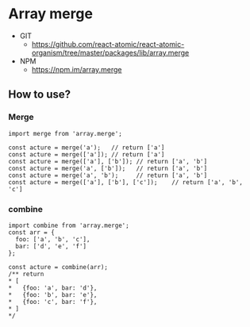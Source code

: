 Array merge
===============
   * GIT
      * https://github.com/react-atomic/react-atomic-organism/tree/master/packages/lib/array.merge
   * NPM
      * https://npm.im/array.merge

## How to use?

### Merge
```
import merge from 'array.merge'; 

const acture = merge('a');   // return ['a']
const acture = merge(['a']); // return ['a']
const acture = merge(['a'], ['b']); // return ['a', 'b']
const acture = merge('a', ['b']);   // return ['a', 'b']
const acture = merge('a', 'b');     // return ['a', 'b']
const acture = merge(['a'], ['b'], ['c']);    // return ['a', 'b', 'c']
```

### combine
```
import combine from 'array.merge'; 
const arr = {
  foo: ['a', 'b', 'c'],
  bar: ['d', 'e', 'f']
};

const acture = combine(arr);
/** return 
* [
*   {foo: 'a', bar: 'd'},
*   {foo: 'b', bar: 'e'},
*   {foo: 'c', bar: 'f'},
* ]
*/
```



